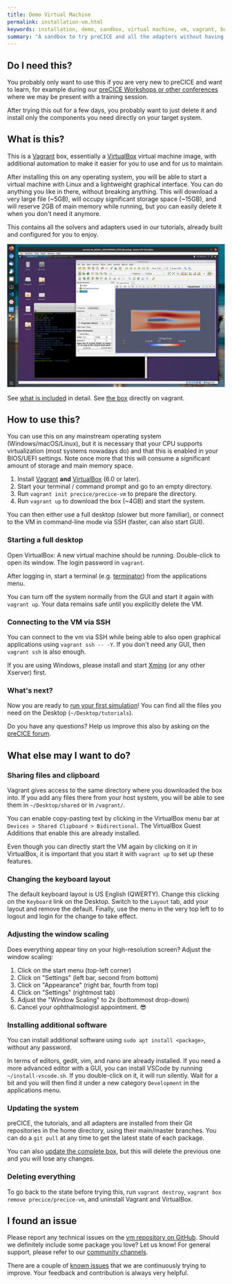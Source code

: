 ```yaml
---
title: Demo Virtual Machine
permalink: installation-vm.html
keywords: installation, demo, sandbox, virtual machine, vm, vagrant, box
summary: "A sandbox to try preCICE and all the adapters without having to install them on your system."
---
```


## Do I need this?

You probably only want to use this if you are very new to preCICE and want to learn,
for example during our [preCICE Workshops or other conferences](community.html)
where we may be present with a training session.

After trying this out for a few days, you probably want to just delete it and
install only the components you need directly on your target system.

## What is this?

This is a [Vagrant](https://www.vagrantup.com/) box, essentially a [VirtualBox](https://www.virtualbox.org/)
virtual machine image, with additional automation to make it easier for you to use and for us to maintain.

After installing this on any operating system, you will be able to start a virtual machine
with Linux and a lightweight graphical interface.
You can do anything you like in there, without breaking anything.
This will download a very large file (~5GB), will occupy significant storage space (~15GB),
and will reserve 2GB of main memory while running,
but you can easily delete it when you don't need it anymore.

This contains all the solvers and adapters used in our tutorials, already built and configured for you to enjoy.

![Screnshot](images/docs/docs-installation-vm-screenshot.jpg)

See [what is included](https://github.com/precice/vm/blob/main/README.md#what-is-included) in detail. See [the box](https://app.vagrantup.com/precice/boxes/precice-vm) directly on vagrant.

## How to use this?

You can use this on any mainstream operating system (Windows/macOS/Linux),
but it is necessary that your CPU supports virtualization (most systems nowadays do)
and that this is enabled in your BIOS/UEFI settings.
Note once more that this will consume a significant amount of storage and main memory space.

1. Install [Vagrant](https://www.vagrantup.com/) **and** [VirtualBox](https://www.virtualbox.org/) (6.0 or later).
2. Start your terminal / command prompt and go to an empty directory.
3. Run `vagrant init precice/precice-vm` to prepare the directory.
4. Run `vagrant up` to download the box (~4GB) and start the system.

You can then either use a full desktop (slower but more familiar), or connect to the VM in command-line mode via SSH (faster, can also start GUI).

### Starting a full desktop

Open VirtualBox: A new virtual machine should be running. Double-click to open its window. The login password in `vagrant`.

After logging in, start a terminal (e.g. [terminator](https://gnome-terminator.org/)) from the applications menu.

You can turn off the system normally from the GUI and start it again with `vagrant up`. Your data remains safe until you explicitly delete the VM.

### Connecting to the VM via SSH

You can connect to the vm via SSH while being able to also open graphical applications using `vagrant ssh -- -Y`. If you don't need any GUI, then `vagrant ssh` is also enough.

If you are using Windows, please install and start [Xming](http://www.straightrunning.com/XmingNotes/) (or any other Xserver) first.

### What's next?

Now you are ready to [run your first simulation](quickstart.html)! You can find all the files you need on the Desktop (`~/Desktop/tutorials`).

Do you have any questions? Help us improve this also by asking on the [preCICE forum](https://precice.discourse.group/t/precice-demo-virtual-machine/748).

## What else may I want to do?

### Sharing files and clipboard

Vagrant gives access to the same directory where you downloaded the box into.
If you add any files there from your host system, you will be able to see them in
`~/Desktop/shared` or in `/vagrant/`.

You can enable copy-pasting text by clicking in the VirtualBox menu bar at
`Devices > Shared Clipboard > Bidirectional`. The VirtualBox Guest Additions
that enable this are already installed.

Even though you can directly start the VM again by clicking on it in VirtualBox, it is important
that you start it with `vagrant up` to set up these features.

### Changing the keyboard layout

The default keyboard layout is US English (QWERTY).
Change this clicking on the `Keyboard` link on the Desktop.
Switch to the `Layout` tab, add your layout and remove the default.
Finally, use the menu in the very top left to to logout and login for the change to take effect.

### Adjusting the window scaling

Does everything appear tiny on your high-resolution screen?
Adjust the window scaling:

1. Click on the start menu (top-left corner)
2. Click on "Settings" (left bar, second from bottom)
3. Click on "Appearance" (right bar, fourth from top)
4. Click on "Settings" (rightmost tab)
5. Adjust the "Window Scaling" to 2x (bottommost drop-down)
6. Cancel your ophthalmologist appointment. 😎

### Installing additional software

You can install additional software using `sudo apt install <package>`,
without any password.

In terms of editors, gedit, vim, and nano are already installed.
If you need a more advanced editor with a GUI, you can
install VSCode by running `~/install-vscode.sh`.
If you double-click on it, it will run silently. Wait for a bit
and you will then find it under a new category `Development`
in the applications menu.

### Updating the system

preCICE, the tutorials, and all adapters are installed from their
Git repositories in the home directory, using their main/master branches.
You can do a `git pull` at any time to get the latest state
of each package.

You can also [update the complete box](https://www.vagrantup.com/docs/cli/box#box-update),
but this will delete the previous one and you will lose any changes.

### Deleting everything

To go back to the state before trying this, run `vagrant destroy`, `vagrant box remove precice/precice-vm`,
and uninstall Vagrant and VirtualBox.

## I found an issue

Please report any technical issues on the [vm repository on GitHub](https://github.com/precice/vm).
Should we definitely include some package you love? Let us know!
For general support, please refer to our [community channels](community-channels.html).

There are a couple of [known issues](https://github.com/precice/vm/issues) that we are continuously trying to improve.
Your feedback and contribution is always very helpful.
